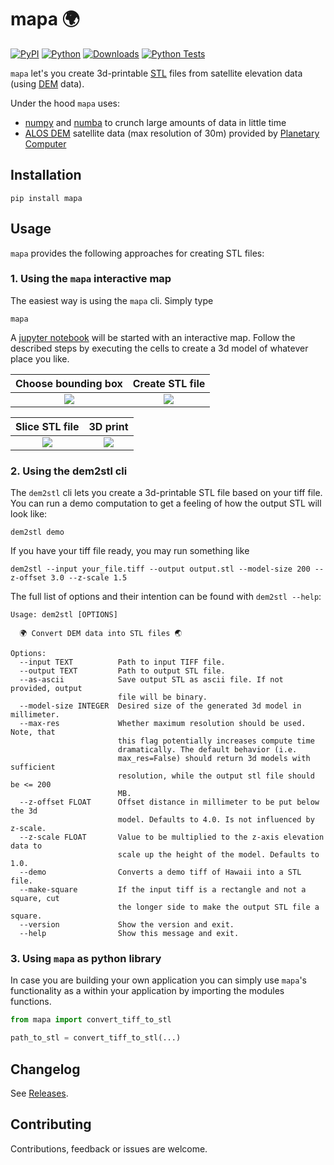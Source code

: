 # mapa 🌍

[![PyPI](https://badge.fury.io/py/mapa.svg)](https://badge.fury.io/py/mapa)
[![Python](https://img.shields.io/pypi/pyversions/mapa.svg?style=plastic)](https://badge.fury.io/py/mapa)
[![Downloads](https://pepy.tech/badge/mapa/month)](https://pepy.tech/project/mapa)
[![Python Tests](https://github.com/fgebhart/mapa/actions/workflows/test.yml/badge.svg)](https://github.com/fgebhart/mapa/actions/workflows/test.yml)

`mapa` let's you create 3d-printable [STL](https://en.wikipedia.org/wiki/STL_(file_format)) files from satellite
elevation data (using [DEM](https://en.wikipedia.org/wiki/Digital_elevation_model) data).

Under the hood `mapa` uses:
* [numpy](https://numpy.org/) and [numba](https://numba.pydata.org/) to crunch large amounts of data in little time
* [ALOS DEM](https://planetarycomputer.microsoft.com/dataset/alos-dem) satellite data (max resolution of 30m) provided by
  [Planetary Computer](https://planetarycomputer.microsoft.com/)


## Installation
```
pip install mapa
```

## Usage
`mapa` provides the following approaches for creating STL files:

### 1. Using the `mapa` interactive map
The easiest way is using the `mapa` cli. Simply type
```
mapa
```
A [jupyter notebook](https://jupyter.org/) will be started with an interactive map. Follow the described steps by
executing the cells to create a 3d model of whatever place you like.

 Choose bounding box    | Create STL file
:-------------------------:|:-------------------------:
![](https://i.imgur.com/76hcx9N.jpg)  |  ![](https://i.imgur.com/llvxlrk.png)

 Slice STL file         | 3D print
:-------------------------:|:-------------------------:
![](https://i.imgur.com/AKSRHbK.jpg)  |  ![](https://i.imgur.com/WQn9nwY.png)

### 2. Using the dem2stl cli
The `dem2stl` cli lets you create a 3d-printable STL file based on your tiff file. You can run a demo computation to get
a feeling of how the output STL will look like:
```
dem2stl demo
```
If you have your tiff file ready, you may run something like
```
dem2stl --input your_file.tiff --output output.stl --model-size 200 --z-offset 3.0 --z-scale 1.5
```
The full list of options and their intention can be found with `dem2stl --help`:
```
Usage: dem2stl [OPTIONS]

  🌍 Convert DEM data into STL files 🌏

Options:
  --input TEXT          Path to input TIFF file.
  --output TEXT         Path to output STL file.
  --as-ascii            Save output STL as ascii file. If not provided, output
                        file will be binary.
  --model-size INTEGER  Desired size of the generated 3d model in millimeter.
  --max-res             Whether maximum resolution should be used. Note, that
                        this flag potentially increases compute time
                        dramatically. The default behavior (i.e.
                        max_res=False) should return 3d models with sufficient
                        resolution, while the output stl file should be <= 200
                        MB.
  --z-offset FLOAT      Offset distance in millimeter to be put below the 3d
                        model. Defaults to 4.0. Is not influenced by z-scale.
  --z-scale FLOAT       Value to be multiplied to the z-axis elevation data to
                        scale up the height of the model. Defaults to 1.0.
  --demo                Converts a demo tiff of Hawaii into a STL file.
  --make-square         If the input tiff is a rectangle and not a square, cut
                        the longer side to make the output STL file a square.
  --version             Show the version and exit.
  --help                Show this message and exit.
```

### 3. Using `mapa` as python library
In case you are building your own application you can simply use `mapa`'s functionality as a within your application by importing the modules functions.
```python
from mapa import convert_tiff_to_stl

path_to_stl = convert_tiff_to_stl(...)
```

## Changelog

See [Releases](https://github.com/fgebhart/mapa/releases).


## Contributing

Contributions, feedback or issues are welcome.
